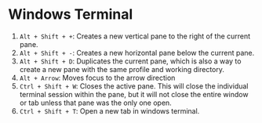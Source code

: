 # Windows Terminal 

1. `Alt + Shift + +`: Creates a new vertical pane to the right of the current pane.
2. `Alt + Shift + -`: Creates a new horizontal pane below the current pane.
3. `Alt + Shift + D`: Duplicates the current pane, which is also a way to create a new pane with the same profile and working directory.
4. `Alt + Arrow`: Moves focus to the arrow direction
5. `Ctrl + Shift + W`: Closes the active pane. This will close the individual terminal session within the pane, but it will not close the entire window or tab unless that pane was the only one open.
6. `Ctrl + Shift + T`: Open a new tab in windows terminal.
